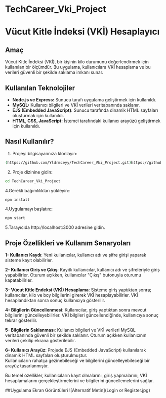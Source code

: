 # TechCareer_Vki_Project
# Vücut Kitle İndeksi (VKİ) Hesaplayıcı
## Amaç
Vücut Kitle İndeksi (VKİ), bir kişinin kilo durumunu değerlendirmek için kullanılan bir ölçümdür. Bu uygulama, kullanıcılara VKİ hesaplama ve bu verileri güvenli bir şekilde saklama imkanı sunar.

## Kullanılan Teknolojiler

- **Node.js ve Express:** Sunucu tarafı uygulama geliştirmek için kullanıldı.
- **MySQL:** Kullanıcı bilgileri ve VKİ verileri veritabanında saklanır.
- **EJS (Embedded JavaScript):** Sunucu tarafında dinamik HTML sayfaları oluşturmak için kullanıldı.
- **HTML, CSS, JavaScript:** İstemci tarafındaki kullanıcı arayüzü geliştirmek için kullanıldı.

## Nasıl Kullanılır?
1. Projeyi bilgisayarınıza klonlayın:
```sh 
(https://github.com/Yldrmceyy/TechCareer_Vki_Project.git)https://github.com/Yldrmceyy/TechCareer_Vki_Project.git
 ````
2. Proje dizinine gidin:
  ```sh 
cd TechCareer_Vki_Project
   ````
4.Gerekli bağımlılıkları yükleyin::
   ```sh 
   npm install
   ````

4.Uygulamayı başlatın::
   ```sh 
   npm start
   ````
5.Tarayıcıda http://localhost:3000 adresine gidin.

## Proje Özellikleri ve Kullanım Senaryoları

**1- Kullanıcı Kaydı**:
Yeni kullanıcılar, kullanıcı adı ve şifre girişi yaparak sisteme kayıt olabilirler.

**2- Kullanıcı Giriş ve Çıkış**:
Kayıtlı kullanıcılar, kullanıcı adı ve şifreleriyle giriş yapabilirler.
Oturum açıkken, kullanıcılar "Çıkış" butonuyla oturumu kapatabilirler.

**3- Vücut Kitle Endeksi (VKİ) Hesaplama**:
Sisteme giriş yaptıktan sonra; kullanıcılar, kilo ve boy bilgilerini girerek VKİ hesaplayabilirler.
VKİ hesaplandıktan sonra sonuç kullanıcıya gösterilir.

**4- Bilgilerin Güncellenmesi**:
Kullanıcılar, giriş yaptıktan sonra mevcut bilgilerini güncelleyebilirler.
VKİ bilgileri güncellendiğinde, kullanıcıya sonuç tekrar gösterilir.

**5- Bilgilerin Saklanması**:
Kullanıcı bilgileri ve VKİ verileri MySQL veritabanında güvenli bir şekilde saklanır.
Oturum açıkken kullanıcının verileri çekilip ekrana gösterilebilir.

**6- Kullanıcı Arayüz**:
Projede EJS (Embedded JavaScript) kullanılarak dinamik HTML sayfaları oluşturulmuştur.
<br>
Kullanıcıların rahatça gezinebileceği ve bilgilerini güncelleyebileceği bir arayüz tasarlanmıştır.

Bu temel özellikler, kullanıcıların kayıt olmalarını, giriş yapmalarını, VKİ hesaplamalarını gerçekleştirmelerini ve bilgilerini güncellemelerini sağlar.

##Uygulama Ekran Görüntüleri
![Alternatif Metin](Login or Register.jpg)

